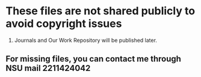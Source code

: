 # These files are not shared publicly to avoid copyright issues

01. Journals and Our Work Repository will be published later.

## For missing files, you can contact me through NSU mail 2211424042

